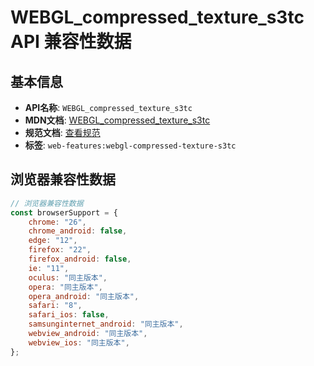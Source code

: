 # WEBGL_compressed_texture_s3tc API 兼容性数据

## 基本信息

- **API名称**: `WEBGL_compressed_texture_s3tc`
- **MDN文档**: [WEBGL_compressed_texture_s3tc](https://developer.mozilla.org/docs/Web/API/WEBGL_compressed_texture_s3tc)
- **规范文档**: [查看规范](https://registry.khronos.org/webgl/extensions/WEBGL_compressed_texture_s3tc/)
- **标签**: `web-features:webgl-compressed-texture-s3tc`

## 浏览器兼容性数据

```javascript
// 浏览器兼容性数据
const browserSupport = {
    chrome: "26",
    chrome_android: false,
    edge: "12",
    firefox: "22",
    firefox_android: false,
    ie: "11",
    oculus: "同主版本",
    opera: "同主版本",
    opera_android: "同主版本",
    safari: "8",
    safari_ios: false,
    samsunginternet_android: "同主版本",
    webview_android: "同主版本",
    webview_ios: "同主版本",
};

```


